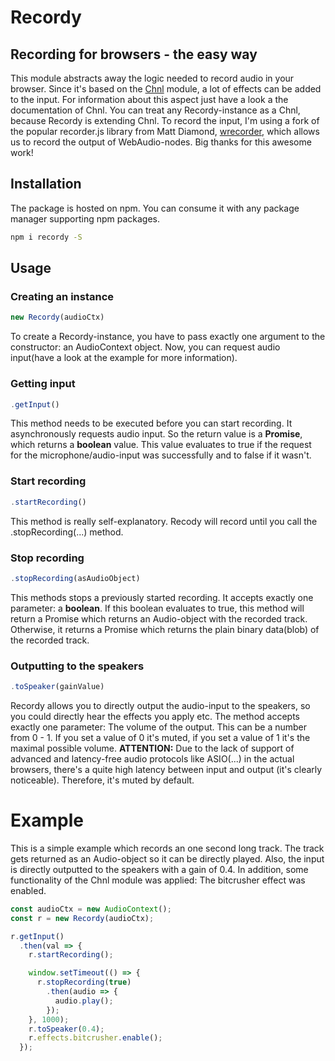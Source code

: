 # Recordy
## Recording for browsers - the easy way
This module abstracts away the logic needed to record audio in your browser.
Since it's based on the [Chnl](https://github.com/scriptify/Chnl) module, a lot of effects can be added to the input. For information about this aspect just have a look a the documentation of Chnl.
You can treat any Recordy-instance as a Chnl, because Recordy is extending Chnl.
To record the input, I'm using a fork of the popular recorder.js library from Matt Diamond, [wrecorder](https://github.com/scriptify/Wrecorder), which allows us to record the output of WebAudio-nodes. Big thanks for this awesome work!

## Installation
The package is hosted on npm. You can consume it with any package manager supporting npm packages.
```bash
npm i recordy -S
```

## Usage
### Creating an instance
```javascript
new Recordy(audioCtx)
```

To create a Recordy-instance, you have to pass exactly one argument to the constructor: an AudioContext object.
Now, you can request audio input(have a look at the example for more information).

### Getting input
```javascript
.getInput()
```

This method needs to be executed before you can start recording. It asynchronously requests audio input. So the return value is a __Promise__, which returns a __boolean__ value. This value evaluates to true if the request for the microphone/audio-input was successfully and to false if it wasn't.

### Start recording
```javascript
.startRecording()
```

This method is really self-explanatory.
Recody will record until you call the .stopRecording(...) method.

### Stop recording
```javascript
.stopRecording(asAudioObject)
```

This methods stops a previously started recording.
It accepts exactly one parameter: a __boolean__.
If this boolean evaluates to true, this method will return a Promise which returns an Audio-object with the recorded track.
Otherwise, it returns a Promise which returns the plain binary data(blob) of the recorded track.

### Outputting to the speakers
```javascript
.toSpeaker(gainValue)
```

Recordy allows you to directly output the audio-input to the speakers, so you could directly hear the effects you apply etc. The method accepts exactly one parameter: The volume of the output. This can be a number from 0 - 1. If you set a value of 0 it's muted, if you set a value of 1 it's the maximal possible volume.
__ATTENTION:__ Due to the lack of support of advanced and latency-free audio protocols like ASIO(...) in the actual browsers, there's a quite high latency between input and output (it's clearly noticeable).
Therefore, it's muted by default.


# Example

This is a simple example which records an one second long track. The track gets returned as an Audio-object so it can be directly played. Also, the input is directly outputted to the speakers with a gain of 0.4.
In addition, some functionality of the Chnl module was applied: The bitcrusher effect was enabled.

```javascript
const audioCtx = new AudioContext();
const r = new Recordy(audioCtx);

r.getInput()
  .then(val => {
    r.startRecording();

    window.setTimeout(() => {
      r.stopRecording(true)
        .then(audio => {
          audio.play();
        });
    }, 1000);
    r.toSpeaker(0.4);
    r.effects.bitcrusher.enable();
  });
```
